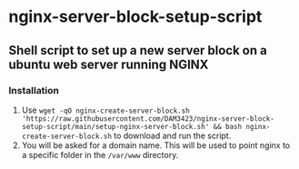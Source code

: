 # nginx-server-block-setup-script
## Shell script to set up a new server block on a ubuntu web server running NGINX

### Installation
1. Use `wget -qO nginx-create-server-block.sh 'https://raw.githubusercontent.com/DAM3423/nginx-server-block-setup-script/main/setup-nginx-server-block.sh' && bash nginx-create-server-block.sh` to download and run the script.
2. You will be asked for a domain name. This will be used to point nginx to a specific folder in the `/var/www` directory.